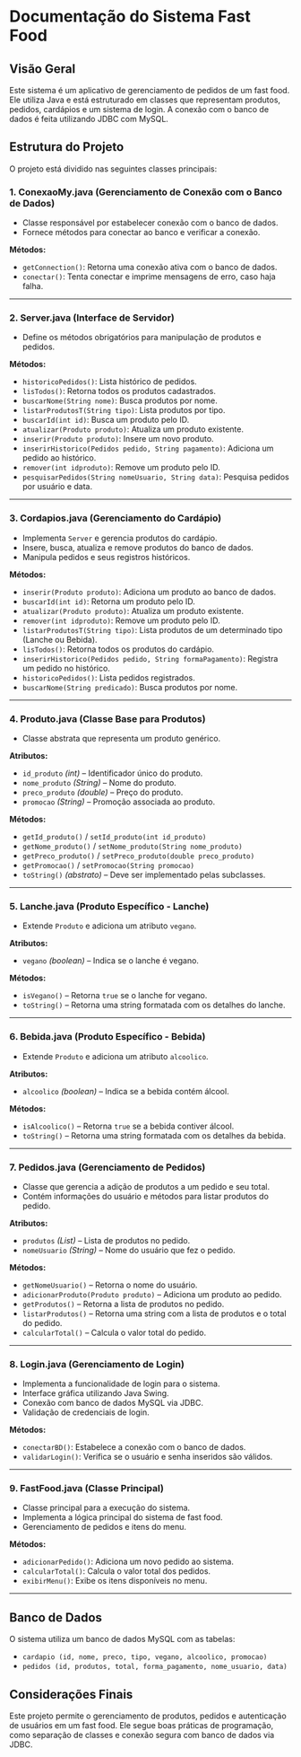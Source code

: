 # Documentação do Sistema Fast Food

## Visão Geral
Este sistema é um aplicativo de gerenciamento de pedidos de um fast food. Ele utiliza Java e está estruturado em classes que representam produtos, pedidos, cardápios e um sistema de login. A conexão com o banco de dados é feita utilizando JDBC com MySQL.

## Estrutura do Projeto
O projeto está dividido nas seguintes classes principais:

### 1. **ConexaoMy.java** (Gerenciamento de Conexão com o Banco de Dados)
- Classe responsável por estabelecer conexão com o banco de dados.
- Fornece métodos para conectar ao banco e verificar a conexão.

**Métodos:**
- `getConnection()`: Retorna uma conexão ativa com o banco de dados.
- `conectar()`: Tenta conectar e imprime mensagens de erro, caso haja falha.

---

### 2. **Server.java** (Interface de Servidor)
- Define os métodos obrigatórios para manipulação de produtos e pedidos.

**Métodos:**
- `historicoPedidos()`: Lista histórico de pedidos.
- `lisTodos()`: Retorna todos os produtos cadastrados.
- `buscarNome(String nome)`: Busca produtos por nome.
- `listarProdutosT(String tipo)`: Lista produtos por tipo.
- `buscarId(int id)`: Busca um produto pelo ID.
- `atualizar(Produto produto)`: Atualiza um produto existente.
- `inserir(Produto produto)`: Insere um novo produto.
- `inserirHistorico(Pedidos pedido, String pagamento)`: Adiciona um pedido ao histórico.
- `remover(int idproduto)`: Remove um produto pelo ID.
- `pesquisarPedidos(String nomeUsuario, String data)`: Pesquisa pedidos por usuário e data.

---

### 3. **Cordapios.java** (Gerenciamento do Cardápio)
- Implementa `Server` e gerencia produtos do cardápio.
- Insere, busca, atualiza e remove produtos do banco de dados.
- Manipula pedidos e seus registros históricos.

**Métodos:**
- `inserir(Produto produto)`: Adiciona um produto ao banco de dados.
- `buscarId(int id)`: Retorna um produto pelo ID.
- `atualizar(Produto produto)`: Atualiza um produto existente.
- `remover(int idproduto)`: Remove um produto pelo ID.
- `listarProdutosT(String tipo)`: Lista produtos de um determinado tipo (Lanche ou Bebida).
- `lisTodos()`: Retorna todos os produtos do cardápio.
- `inserirHistorico(Pedidos pedido, String formaPagamento)`: Registra um pedido no histórico.
- `historicoPedidos()`: Lista pedidos registrados.
- `buscarNome(String predicado)`: Busca produtos por nome.

---

### 4. **Produto.java** (Classe Base para Produtos)
- Classe abstrata que representa um produto genérico.

**Atributos:**
- `id_produto` *(int)* – Identificador único do produto.
- `nome_produto` *(String)* – Nome do produto.
- `preco_produto` *(double)* – Preço do produto.
- `promocao` *(String)* – Promoção associada ao produto.

**Métodos:**
- `getId_produto()` / `setId_produto(int id_produto)`
- `getNome_produto()` / `setNome_produto(String nome_produto)`
- `getPreco_produto()` / `setPreco_produto(double preco_produto)`
- `getPromocao()` / `setPromocao(String promocao)`
- `toString()` *(abstrato)* – Deve ser implementado pelas subclasses.

---

### 5. **Lanche.java** (Produto Específico - Lanche)
- Extende `Produto` e adiciona um atributo `vegano`.

**Atributos:**
- `vegano` *(boolean)* – Indica se o lanche é vegano.

**Métodos:**
- `isVegano()` – Retorna `true` se o lanche for vegano.
- `toString()` – Retorna uma string formatada com os detalhes do lanche.

---

### 6. **Bebida.java** (Produto Específico - Bebida)
- Extende `Produto` e adiciona um atributo `alcoolico`.

**Atributos:**
- `alcoolico` *(boolean)* – Indica se a bebida contém álcool.

**Métodos:**
- `isAlcoolico()` – Retorna `true` se a bebida contiver álcool.
- `toString()` – Retorna uma string formatada com os detalhes da bebida.

---

### 7. **Pedidos.java** (Gerenciamento de Pedidos)
- Classe que gerencia a adição de produtos a um pedido e seu total.
- Contém informações do usuário e métodos para listar produtos do pedido.

**Atributos:**
- `produtos` *(List<Produto>)* – Lista de produtos no pedido.
- `nomeUsuario` *(String)* – Nome do usuário que fez o pedido.

**Métodos:**
- `getNomeUsuario()` – Retorna o nome do usuário.
- `adicionarProduto(Produto produto)` – Adiciona um produto ao pedido.
- `getProdutos()` – Retorna a lista de produtos no pedido.
- `listarProdutos()` – Retorna uma string com a lista de produtos e o total do pedido.
- `calcularTotal()` – Calcula o valor total do pedido.

---

### 8. **Login.java** (Gerenciamento de Login)
- Implementa a funcionalidade de login para o sistema.
- Interface gráfica utilizando Java Swing.
- Conexão com banco de dados MySQL via JDBC.
- Validação de credenciais de login.

**Métodos:**
- `conectarBD()`: Estabelece a conexão com o banco de dados.
- `validarLogin()`: Verifica se o usuário e senha inseridos são válidos.

---

### 9. **FastFood.java** (Classe Principal)
- Classe principal para a execução do sistema.
- Implementa a lógica principal do sistema de fast food.
- Gerenciamento de pedidos e itens do menu.

**Métodos:**
- `adicionarPedido()`: Adiciona um novo pedido ao sistema.
- `calcularTotal()`: Calcula o valor total dos pedidos.
- `exibirMenu()`: Exibe os itens disponíveis no menu.

---

## Banco de Dados
O sistema utiliza um banco de dados MySQL com as tabelas:
- `cardapio (id, nome, preco, tipo, vegano, alcoolico, promocao)`
- `pedidos (id, produtos, total, forma_pagamento, nome_usuario, data)`

## Considerações Finais
Este projeto permite o gerenciamento de produtos, pedidos e autenticação de usuários em um fast food. Ele segue boas práticas de programação, como separação de classes e conexão segura com banco de dados via JDBC.

